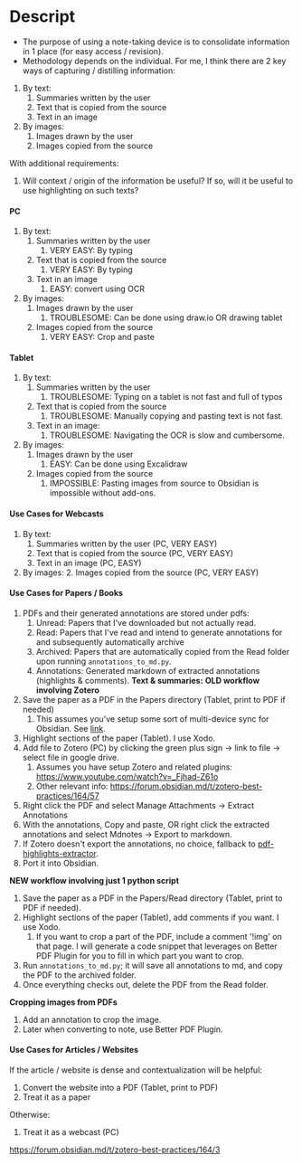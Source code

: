 Descript
 ===
 
- The purpose of using a note-taking device is to consolidate information in 1 place (for easy access / revision). 
- Methodology depends on the individual. For me, I think there are 2 key ways of capturing / distilling information:

1. By text:
	1. Summaries written by the user
	2. Text that is copied from the source
	3. Text in an image
2. By images:
	1. Images drawn by the user
	2. Images copied from the source

With additional requirements:
1. Will context / origin of the information be useful? If so, will it be useful to use highlighting on such texts?

#### PC
1. By text:
	1. Summaries written by the user
		1. VERY EASY: By typing
	2. Text that is copied from the source 
		1. VERY EASY: By typing
	3. Text in an image 
		1. EASY: convert using OCR
2. By images:
	1. Images drawn by the user
		1. TROUBLESOME: Can be done using draw.io OR drawing tablet
	2. Images copied from the source
		1. VERY EASY: Crop and paste

#### Tablet
1. By text:
	1. Summaries written by the user
		1. TROUBLESOME: Typing on a tablet is not fast and full of typos
	2. Text that is copied from the source
		1. TROUBLESOME: Manually copying and pasting text is not fast.
	3. Text in an image:
		1. TROUBLESOME: Navigating the OCR is slow and cumbersome.
2. By images:
	1. Images drawn by the user
		1. EASY: Can be done using Excalidraw
	2. Images copied from the source
		1. IMPOSSIBLE: Pasting images from source to Obsidian is impossible without add-ons.


#### Use Cases for Webcasts
1. By text:
	1. Summaries written by the user (PC, VERY EASY)
	2. Text that is copied from the source (PC, VERY EASY)
	3. Text in an image (PC, EASY)
2. By images:
	2. Images copied from the source (PC, VERY EASY)

#### Use Cases for Papers / Books
1. PDFs and their generated annotations are stored under pdfs:
	1. Unread: Papers that I've downloaded but not actually read.
	2. Read: Papers that I've read and intend to generate annotations for and subsequently automatically archive
	3. Archived: Papers that are automatically copied from the Read folder upon running `annotations_to_md.py`.
	4. Annotations: Generated markdown of extracted annotations (highlights & comments).
**Text & summaries:**
**OLD workflow involving Zotero**
1. Save the paper as a PDF in the Papers directory (Tablet, print to PDF if needed)
	1. This assumes you've setup some sort of multi-device sync for Obsidian. See [link](https://forum.obsidian.md/t/sync-mobile-app-through-google-drive-android-windows10/20891).
2. Highlight sections of the paper (Tablet). I use Xodo.
3. Add file to Zotero (PC) by clicking the green plus sign -> link to file -> select file in google drive.
	1. Assumes you have setup Zotero and related plugins: https://www.youtube.com/watch?v=_Fjhad-Z61o
	2. Other relevant info: https://forum.obsidian.md/t/zotero-best-practices/164/57	
4. Right click the PDF and select Manage Attachments -> Extract Annotations
5. With the annotations, Copy and paste, OR right click the extracted annotations and select Mdnotes -> Export to markdown.
6. If Zotero doesn't export the annotations, no choice, fallback to [pdf-highlights-extractor](https://sourceforge.net/projects/pdfhex/).
7. Port it into Obsidian.

**NEW workflow involving just 1 python script**
1. Save the paper as a PDF in the Papers/Read directory (Tablet, print to PDF if needed). 
2. Highlight sections of the paper (Tablet), add comments if you want. I use Xodo.
	1. If you want to crop a part of the PDF, include a comment '!img' on that page. I will generate a code snippet that leverages on Better PDF Plugin for you to fill in which part you want to crop.
3. Run `annotations_to_md.py`; it will save all annotations to md, and copy the PDF to the archived folder.
4. Once everything checks out, delete the PDF from the Read folder.

**Cropping images from PDFs**
1. Add an annotation to crop the image.
2. Later when converting to note, use Better PDF Plugin.

#### Use Cases for Articles / Websites
If the article / website is dense and contextualization will be helpful:
1. Convert the website into a PDF (Tablet, print to PDF)
2. Treat it as a paper

Otherwise:
1. Treat it as a webcast (PC)

https://forum.obsidian.md/t/zotero-best-practices/164/3